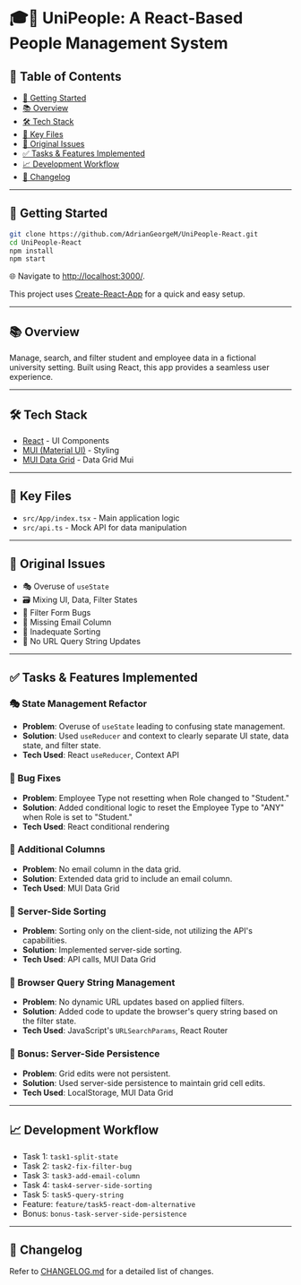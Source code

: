 # 🎓👥 UniPeople: A React-Based People Management System

## 📑 Table of Contents

- [🚀 Getting Started](#-getting-started)
- [📚 Overview](#-overview)
- [🛠 Tech Stack](#-tech-stack)
- [📂 Key Files](#-key-files)
- [🐛 Original Issues](#-original-issues)
- [✅ Tasks & Features Implemented](#-tasks--features-implemented)
- [📈 Development Workflow](#-development-workflow)
- [📜 Changelog](#-changelog)

---

## 🚀 Getting Started

```bash
git clone https://github.com/AdrianGeorgeM/UniPeople-React.git
cd UniPeople-React
npm install 
npm start 
```

🌐 Navigate to [http://localhost:3000/](http://localhost:3000/).

This project uses [Create-React-App](https://create-react-app.dev/) for a quick and easy setup.

---

## 📚 Overview

Manage, search, and filter student and employee data in a fictional university setting. Built using React, this app provides a seamless user experience.

---

## 🛠 Tech Stack

- [React](https://reactjs.org/) - UI Components
- [MUI (Material UI)](https://mui.com/) - Styling
- [MUI Data Grid](https://mui.com/x/react-data-grid/) - Data Grid Mui

---

## 📂 Key Files

- `src/App/index.tsx` - Main application logic
- `src/api.ts` - Mock API for data manipulation

---

## 🐛 Original Issues

- 🎭 Overuse of `useState`
- 🗃 Mixing UI, Data, Filter States
- 🐞 Filter Form Bugs
- 📧 Missing Email Column
- 🔄 Inadequate Sorting
- 🔗 No URL Query String Updates

---

## ✅ Tasks & Features Implemented

### 🎭 State Management Refactor
- **Problem**: Overuse of `useState` leading to confusing state management.
- **Solution**: Used `useReducer` and context to clearly separate UI state, data state, and filter state.
- **Tech Used**: React `useReducer`, Context API

### 🐞 Bug Fixes
- **Problem**: Employee Type not resetting when Role changed to "Student."
- **Solution**: Added conditional logic to reset the Employee Type to "ANY" when Role is set to "Student."
- **Tech Used**: React conditional rendering

### 📧 Additional Columns
- **Problem**: No email column in the data grid.
- **Solution**: Extended data grid to include an email column.
- **Tech Used**: MUI Data Grid

### 🔄 Server-Side Sorting
- **Problem**: Sorting only on the client-side, not utilizing the API's capabilities.
- **Solution**: Implemented server-side sorting.
- **Tech Used**: API calls, MUI Data Grid

### 🔗 Browser Query String Management
- **Problem**: No dynamic URL updates based on applied filters.
- **Solution**: Added code to update the browser's query string based on the filter state.
- **Tech Used**: JavaScript's `URLSearchParams`, React Router

### 🌟 Bonus: Server-Side Persistence
- **Problem**: Grid edits were not persistent.
- **Solution**: Used server-side persistence to maintain grid cell edits.
- **Tech Used**: LocalStorage, MUI Data Grid

---

## 📈 Development Workflow

- Task 1: `task1-split-state`
- Task 2: `task2-fix-filter-bug`
- Task 3: `task3-add-email-column`
- Task 4: `task4-server-side-sorting`
- Task 5: `task5-query-string`
- Feature: `feature/task5-react-dom-alternative`
- Bonus: `bonus-task-server-side-persistence`

---

## 📜 Changelog

Refer to [CHANGELOG.md](CHANGELOG.md) for a detailed list of changes.

